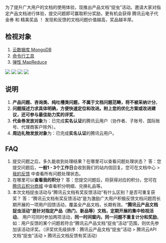 为了提升广大用户的文档的使用体验，现推出产品文档“捉虫”活动。邀请大家对指定产品文档进行体验，提交问题即可赢取积分奖励，更有机会获得 腾讯云电子代金券 和 精美奖品 ！  发现和反馈的文档问题价值越高，奖品越丰厚。

## 检视对象
1.  [云数据库 MongoDB](https://cloud.tencent.com/document/product/240?from=10680)
2.  [命令行工具](https://cloud.tencent.com/document/product/440?from=10680)
3.  [弹性 MapReduce](https://cloud.tencent.com/document/product/589?from=10680)

![](https://qcloudimg.tencent-cloud.cn/raw/d011dddf94b551a27992e7b110037084.png)
![](https://qcloudimg.tencent-cloud.cn/raw/2270df8aff67b97cc8a3120f3e409410.png)
![](https://qcloudimg.tencent-cloud.cn/raw/88d80bcbd2103b353dd97ec0efa33445.png)
![](https://qcloudimg.tencent-cloud.cn/raw/6f191ea7fab5632efc3f7b7c09b9ab1d.png)

## 说明
1. **产品问题、咨询类、纯吐槽类问题，不属于文档问题范畴，将不被采纳计分**。
2. **问题描述力求具体明确，方便快速定位和改进。附上您的优化方案或改进建议，还可参与最佳助力奖的评奖**。
3. **代金券发放对象**为：已完成**实名认证**的腾讯云用户（协作者、子账号、国际账号、代理商客户除外）。
4. **周边礼物发放对象**为：已完成**实名认证**的腾讯云用户。


## FAQ

1. 提交问题之后，多久能收到处理结果？在哪里可以查看问题处理状态？
答：您提交问题后，**一般1 - 3个工作日**会收到我们的站内信回复。您可在文档中心 > [我的反馈](https://cloud.tencent.com/document/my-space/feedback?from=10680) 中查看所有问题处理状态。
2. 在哪里可以**查看我的积分**？
答：您提交问题后，将获得对应的积分。您可在 [腾讯云积分商城](https://cloud.tencent.com/act/integralmall?from=10680) 中查看积分明细、兑换礼品等。
3. 本次文档捉虫活动与“腾讯云文档有奖反馈活动”有什么区别？是否可重复获奖？
答：“腾讯云文档有奖反馈活动”是为激励广大用户积极反馈文档问题而长期开展的一项用户回馈活动，覆盖全产品文档，长期有效。**“腾讯云产品文档捉虫活动”是针对指定产品（热门、新品等）文档，定期开展的集中检视活动**。
用户可同时参加两项活动，**同一时间窗内，同一问题不重复计分和奖励**。如：用户反馈的某个问题若符合“腾讯云产品文档“捉虫”活动”范围，则优先参加该活动评奖。（评奖优先级排序：腾讯云产品文档“捉虫”活动 > 腾讯云API 文档“捉虫”活动 > 腾讯云文档反馈有奖活动）
